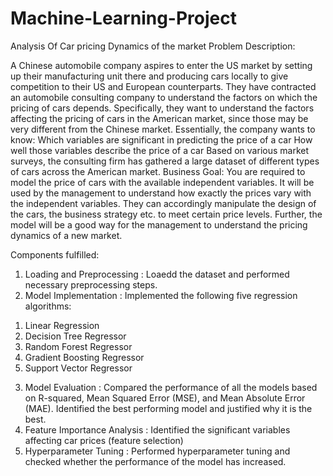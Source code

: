 # Machine-Learning-Project
Analysis Of Car pricing Dynamics of the market
Problem Description: 

A Chinese automobile company aspires to enter the US market by setting up their manufacturing unit there and producing cars locally to give competition to their US and European counterparts. They have contracted an automobile consulting company to understand the factors on which the pricing of cars depends. Specifically, they want to understand the factors affecting the pricing of cars in the American market, since those may be very different from the Chinese market. Essentially, the company wants to know: Which variables are significant in predicting the price of a car How well those variables describe the price of a car Based on various market surveys, the consulting firm has gathered a large dataset of different types of cars across the American market. Business Goal: You are required to model the price of cars with the available independent variables. It will be used by the management to understand how exactly the prices vary with the independent variables. They can accordingly manipulate the design of the cars, the business strategy etc. to meet certain price levels. Further, the model will be a good way for the management to understand the pricing dynamics of a new market.

Components fulfilled: 
1. Loading and Preprocessing :
 Loaedd the dataset and performed necessary preprocessing steps.
 2. Model Implementation :
 Implemented the following five regression algorithms: 
1) Linear Regression 
2) Decision Tree Regressor 
3) Random Forest Regressor 
4) Gradient Boosting Regressor 
5) Support Vector Regressor
3. Model Evaluation :
Compared the performance of all the models based on R-squared, Mean Squared Error (MSE), and Mean Absolute Error (MAE). 
Identified the best performing model and justified why it is the best. 
4. Feature Importance Analysis :
 Identified the significant variables affecting car prices (feature selection)
5. Hyperparameter Tuning : 
Performed hyperparameter tuning and checked whether the performance of the model has increased. 
